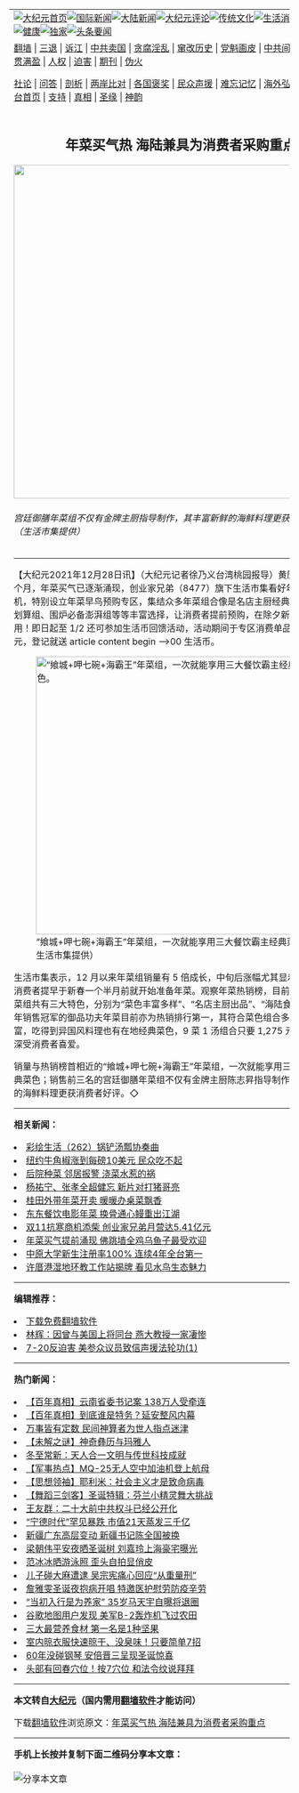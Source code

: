 <a name="1" id="1" target="_blank"></a><span id="1"></span>
<table align=center border="0"><tr><td colspan="2" VALIGN=TOP><a href="https://github.com/iehdxr350/djy/blob/master/gb/nf1351518.md#1"><img src="https://raw.githubusercontent.com/iehdxr350/www/master/t/djy/1.jpg" title="大纪元首页" alt="大纪元首页"></a><a href="https://github.com/iehdxr350/djy/blob/master/gb/n24hr.md#1"><img src="https://raw.githubusercontent.com/iehdxr350/www/master/t/djy/3.jpg" title="国际新闻" alt="国际新闻"></a><a href="https://github.com/iehdxr350/djy/blob/master/gb/nsc413.md#1"><img src="https://raw.githubusercontent.com/iehdxr350/www/master/t/djy/4.jpg" title="大陆新闻" alt="大陆新闻"></a><a href="https://github.com/iehdxr350/djy/blob/master/gb/news392.md#1"><img src="https://raw.githubusercontent.com/iehdxr350/www/master/t/djy/5.jpg" title="大纪元评论" alt="大纪元评论"></a><a href="https://github.com/iehdxr350/djy/blob/master/gb/news2007.md#1"><img src="https://raw.githubusercontent.com/iehdxr350/www/master/t/djy/6.jpg" title="传统文化" alt="传统文化"></a><a href="https://github.com/iehdxr350/djy/blob/master/gb/news2008.md#1"><img src="https://raw.githubusercontent.com/iehdxr350/www/master/t/djy/7.jpg" title="生活消费" alt="生活消费"></a><a href="https://github.com/iehdxr350/djy/blob/master/gb/ncyule.md#1"><img src="https://raw.githubusercontent.com/iehdxr350/www/master/t/djy/8.jpg" title="娱乐休闲" alt="娱乐休闲"></a><a href="https://github.com/iehdxr350/djy/blob/master/gb/nsc1002.md#1"><img src="https://raw.githubusercontent.com/iehdxr350/www/master/t/djy/9.jpg" title="健康" alt="健康"></a><a href="https://github.com/iehdxr350/djy/blob/master/gb/nf6092.md#1"><img src="https://raw.githubusercontent.com/iehdxr350/www/master/t/djy/10a.jpg" title="独家" alt="独家"></a><a href="https://github.com/iehdxr350/djy/blob/master/gb/nf4514.md#1"><img src="https://raw.githubusercontent.com/iehdxr350/www/master/t/djy/12a.jpg" title="头条要闻" alt="头条要闻"></a></td></tr>
<tr><td colspan="2" VALIGN=TOP><a target="_blank" href="https://github.com/iehdxr350/www/blob/master/README.md?zsrh#1">翻墙</a> | <a target="_blank" href="https://github.com/iehdxr350/djy/blob/master/gb/nf5657.md#1">三退</a> | <a target="_blank" href="https://github.com/iehdxr350/djy/blob/master/gb/nf6124.md#1">诉江</a> | <a target="_blank" href="https://github.com/iehdxr350/djy/blob/master/gb/nf1176117.md#1">中共卖国</a> | <a target="_blank" href="https://github.com/iehdxr350/djy/blob/master/gb/nf5773.md#1">贪腐淫乱</a> | <a target="_blank" href="https://github.com/iehdxr350/djy/blob/master/gb/nf1176115.md#1">窜改历史</a> | <a target="_blank" href="https://github.com/iehdxr350/djy/blob/master/gb/nf1176107.md#1">党魁画皮</a> | <a target="_blank" href="https://github.com/iehdxr350/djy/blob/master/gb/nf1320400.md#1">中共间谍</a> | <a target="_blank" href="https://github.com/iehdxr350/djy/blob/master/gb/nf1176114.md#1">破坏传统</a> | <a target="_blank" href="https://github.com/iehdxr350/ntdtv/blob/master/gb/prog447_1.md#1">恶贯满盈</a> | <a target="_blank" href="https://github.com/iehdxr350/djy/blob/master/gb/ncid278.md#1">人权</a> | <a target="_blank" href="https://github.com/iehdxr350/djy/blob/master/gb/nf1176111.md#1">迫害</a> | <a target="_blank" href="https://gitlab.com/szzdlab/mh-qikan/blob/master/README.md#1">期刊</a> | <a target="_blank" href="https://github.com/iehdxr350/djy/blob/master/gb/nf5562.md#1">伪火</a></p><p><a target="_blank" href="https://github.com/iehdxr350/djy/blob/master/gb/9p.md#1">社论</a> | <a target="_blank" href="https://github.com/iehdxr350/djy/blob/master/gb/nf4378.md#1">问答</a> | <a target="_blank" href="https://github.com/iehdxr350/djy/blob/master/gb/nf5792.md#1">剖析</a> | <a target="_blank" href="https://github.com/iehdxr350/djy/blob/master/gb/nf5735.md#1">两岸比对</a> | <a target="_blank" href="https://github.com/iehdxr350/djy/blob/master/gb/nf6119.md#1">各国褒奖</a> | <a target="_blank" href="https://github.com/iehdxr350/djy/blob/master/gb/nf6120.md#1">民众声援</a> | <a target="_blank" href="https://github.com/iehdxr350/djy/blob/master/gb/nf1188594.md#1">难忘记忆</a> | <a target="_blank" href="https://github.com/iehdxr350/djy/blob/master/gb/nf3180.md#1">海外弘传</a> | <a target="_blank" href="https://github.com/iehdxr350/djy/blob/master/gb/nf5410.md#1">万人上访</a> | <a target="_blank" href="https://github.com/iehdxr350/www/blob/master/README.md?zsrh#1">平台首页</a> | <a target="_blank" href="https://github.com/iehdxr350/djy/blob/master/gb/nf4386.md#1">支持</a> | <a target="_blank" href="https://github.com/iehdxr350/djy/blob/master/gb/nf4389.md#1">真相</a> | <a target="_blank" href="https://github.com/iehdxr350/djy/blob/master/gb/nf5790.md#1">圣缘</a> | <a target="_blank" href="https://github.com/iehdxr350/djy/blob/master/gb/nf4786.md#1">神韵</a></td></tr>
<tr><td VALIGN=TOP width="626"><h2 align=center>年菜买气热   海陆兼具为消费者采购重点</h2>
<img width="600" src="https://i.epochtimes.com/assets/uploads/2021/12/id13463734-534304-600x400.jpg" />
<h6>宫廷御膳年菜组不仅有金牌主厨指导制作，其丰富新鲜的海鲜料理更获消费者好评。（生活市集提供）
</h6>
<hr>
<p>【大纪元2021年12月28日讯】（大纪元记者徐乃义台湾桃园报导）黄历新年倒数一个月，<ahref="https://github.com/iehdxr350/djy/blob/master/gb/tag/%E5%B9%B4%E8%8F%9C.md#1">年菜</a>买气已逐渐涌现，创业家兄弟（8477）旗下<ahref="https://github.com/iehdxr350/djy/blob/master/gb/tag/%E7%94%9F%E6%B4%BB%E5%B8%82%E9%9B%86.md#1">生活市集</a>看好年前预购商机，特别设立年菜早鸟预购专区，集结众多年菜组合像是名店主厨经典组、小资经济划算组、围炉必备澎湃组等等丰富选择，让消费者提前预购，在除夕新年就能轻松享用！即日起至 1/2 还可参加生活币回馈活动，活动期间于专区消费单品满 1,500 元，登记就送 article content begin -->00 生活币。</p>
<figure id="13463735" aria-describedby="caption-13463735" style="width: 500px" class="wp-caption aligncenter"><ahref=" https://i.epochtimes.com/assets/uploads/2021/12/id13463735-534305-450x243.jpg" target="_blank" rel="noreferrer noopener"> <img src="https://i.epochtimes.com/assets/uploads/2021/12/id13463735-534305-450x243.jpg" alt="“飨城+呷七碗+海霸王”年菜组，一次就能享用三大餐饮霸主经典菜色。" width="500" /></a><figcaption id="caption-13463735" class="wp-caption-text">“飨城+呷七碗+海霸王”<ahref="https://github.com/iehdxr350/djy/blob/master/gb/tag/%E5%B9%B4%E8%8F%9C.md#1">年菜</a>组，一次就能享用三大餐饮霸主经典菜色。<ahref="https://github.com/iehdxr350/djy/blob/master/gb/tag/%E7%94%9F%E6%B4%BB%E5%B8%82%E9%9B%86.md#1">生活市集</a>提供）</figcaption></figure>
<p>生活市集表示，12 月以来年菜组销量有 5 倍成长，中旬后涨幅尤其显着，显示不少消费者提早于新春一个半月前就开始准备年菜。观察年菜热销榜，目前最受欢迎的年菜组共有三大特色，分别为“菜色丰富多样”、“名店主厨出品”、“海陆食材兼具”；去年销售冠军的御品功夫年菜目前亦为热销排行第一，其符合菜色组合多样化且用料丰富，吃得到异国风料理也有在地经典菜色，9 菜 1 汤组合只要 1,275 元，高 CP 选择深受消费者喜爱。</p>
<p>销量与热销榜首相近的“飨城+呷七碗+海霸王”年菜组，一次就能享用三大餐饮霸主经典菜色；销售前三名的宫廷御膳年菜组不仅有金牌主厨陈志昇指导制作，其丰富新鲜的海鲜料理更获消费者好评。◇</p>

<hr>


<strong>相关新闻：</strong>
<li><a href="https://github.com/iehdxr350/djy/blob/master/gb/16/2/17/n4642178.md#1">彩绘生活（262）锅铲汤瓢协奏曲</a></li>
<li><a href="https://github.com/iehdxr350/djy/blob/master/gb/16/2/25/n4647887.md#1">纽约牛角椒涨到每磅10美元 民众吃不起</a></li>
<li><a href="https://github.com/iehdxr350/djy/blob/master/gb/16/8/19/n8218474.md#1">后院种菜 邻居报警  浇菜水惹的祸</a></li>
<li><a href="https://github.com/iehdxr350/djy/blob/master/gb/16/12/12/n8584785.md#1">杨祐宁、张孝全超健忘 新片对打猪哥亮</a></li>
<li><a href="https://github.com/iehdxr350/djy/blob/master/gb/16/12/20/n8611330.md#1">桂田外带年菜开卖 暖暖办桌菜飘香</a></li>
<li><a href="https://github.com/iehdxr350/djy/blob/master/gb/16/12/30/n8647585.md#1">东东餐饮电影年菜 换骨通心鳗重出江湖</a></li>
<li><a href="https://github.com/iehdxr350/djy/blob/master/gb/19/12/9/n11710429.md#1">双11抗寒商机添柴 创业家兄弟月营达5.41亿元</a></li>
<li><a href="https://github.com/iehdxr350/djy/blob/master/gb/21/1/11/n12680331.md#1">年菜买气提前涌现 佛跳墙全鸡乌鱼子最受欢迎</a></li>
<li><a href="https://github.com/iehdxr350/djy/blob/master/gb/21/12/28/n13463691.md#1">中原大学新生注册率100%  连续4年全台第一</a></li>
<li><a href="https://github.com/iehdxr350/djy/blob/master/gb/21/12/27/n13462026.md#1">许厝港湿地环教工作站揭牌   看见水鸟生态魅力</a></li>
<hr>


<strong>编辑推荐：</strong>
<li><a href="https://github.com/upjkzu3674/www/blob/master/README.md?dfh#1" target="_blank">下载免费翻墙软件</a></li><li><a href="https://github.com/tsiac2612/djy/blob/master/gb/18/7/28/n10597749.md#1" target="_blank">林辉：因曾与美国上将同台 燕大教授一家凄惨</a></li><li><a href="https://github.com/tsiac2612/djy/blob/master/gb/19/7/16/n11387274.md#1" target="_blank">7-20反迫害 美参众议员致信声援法轮功(1)</a></li>
<hr>

<strong>热门新闻：</strong>
<li><a href="https://github.com/gdruvp3666/djy/blob/master/gb/21/12/16/n13442125.md#1">【百年真相】云南省委书记案 138万人受牵连</a></li>
<li><a href="https://github.com/gdruvp3666/djy/blob/master/gb/21/12/21/n13451605.md#1">【百年真相】到底谁是特务？延安整风内幕</a></li>
<li><a href="https://github.com/gdruvp3666/djy/blob/master/gb/21/12/13/n13435096.md#1">万事皆有定数 民间神算者为世人指点迷津</a></li>
<li><a href="https://github.com/gdruvp3666/djy/blob/master/gb/21/12/23/n13456034.md#1">【未解之谜】神奇彝历与玛雅人</a></li>
<li><a href="https://github.com/gdruvp3666/djy/blob/master/gb/21/12/18/n13445156.md#1">冬至常新：天人合一文明与传世科技成就</a></li>
<li><a href="https://github.com/gdruvp3666/djy/blob/master/gb/21/12/24/n13458471.md#1">【军事热点】MQ-25无人空中加油机登上航母</a></li>
<li><a href="https://github.com/gdruvp3666/djy/blob/master/gb/21/12/10/n13430183.md#1">【思想领袖】耶利米：社会主义才是致命病毒</a></li>
<li><a href="https://github.com/gdruvp3666/djy/blob/master/gb/21/12/25/n13459595.md#1">【舞蹈三剑客】圣诞特辑：芬兰小精灵舞大挑战</a></li>
<li><a href="https://github.com/gdruvp3666/djy/blob/master/gb/21/12/24/n13458587.md#1">王友群：二十大前中共权斗已经公开化</a></li>
<li><a href="https://github.com/gdruvp3666/djy/blob/master/gb/21/12/25/n13459853.md#1">“宁德时代”罕见暴跌 市值21天蒸发三千亿</a></li>
<li><a href="https://github.com/gdruvp3666/djy/blob/master/gb/21/12/25/n13459229.md#1">新疆广东高层变动 新疆书记陈全国被换</a></li>
<li><a href="https://github.com/gdruvp3666/djy/blob/master/gb/21/12/24/n13458335.md#1">梁朝伟平安夜晒圣诞树 刘嘉玲上海豪宅曝光</a></li>
<li><a href="https://github.com/gdruvp3666/djy/blob/master/gb/21/12/24/n13458541.md#1">范冰冰晒游泳照 歪头自拍显俏皮</a></li>
<li><a href="https://github.com/gdruvp3666/djy/blob/master/gb/21/12/26/n13460291.md#1">儿子碰大麻遭逮 吴宗宪痛心回应“从重量刑”</a></li>
<li><a href="https://github.com/gdruvp3666/djy/blob/master/gb/21/12/26/n13460372.md#1">詹雅雯圣诞夜抱病开唱 特邀医护慰劳防疫辛劳</a></li>
<li><a href="https://github.com/gdruvp3666/djy/blob/master/gb/21/12/25/n13459931.md#1">“当初入行是为养家” 35岁马天宇自曝将退圈</a></li>
<li><a href="https://github.com/gdruvp3666/djy/blob/master/gb/21/12/26/n13460260.md#1">谷歌地图用户发现 美军B-2轰炸机飞过农田</a></li>
<li><a href="https://github.com/gdruvp3666/djy/blob/master/gb/21/12/22/n13453626.md#1">三大最营养食材 第一名是1种坚果</a></li>
<li><a href="https://github.com/gdruvp3666/djy/blob/master/gb/21/12/24/n13457208.md#1">室内晾衣服快速晾干、没臭味！只要简单7招</a></li>
<li><a href="https://github.com/gdruvp3666/djy/blob/master/gb/21/12/26/n13460154.md#1">60年没碰钢琴 安倍晋三呈现圣诞惊喜</a></li>
<li><a href="https://github.com/gdruvp3666/djy/blob/master/gb/21/12/22/n13453663.md#1">头部有回春穴位！按7穴位 和法令纹说拜拜</a></li>
<hr>

<strong>本文转自<a href="https://www.epochtimes.com">大纪元</a>（国内需用<a href="https://github.com/iehdxr350/www/blob/master/README.md#8">翻墙软件</a>才能访问）</strong><p>下载<a href="https://github.com/iehdxr350/www/blob/master/README.md#8">翻墙软件</a>浏览原文：<a href="https://www.epochtimes.com/gb/21/12/28/n13463732.htm">年菜买气热   海陆兼具为消费者采购重点</a></p><hr>

<strong>手机上长按并复制下面二维码分享本文章：</strong><br><br><img src="https://chart.apis.google.com/chart?cht=qr&chs=240x240&choe=UTF-8&chld=M|2&chl=https://github.com/iehdxr350/djy/blob/master/gb/21/12/28/n13463732.md%231" title="分享本文章"></td><td VALIGN=TOP><a href="https://github.com/iehdxr350/djy/blob/master/gb/16/1/21/n4622075.md?dfh#1" target="_blank"><img src="https://raw.githubusercontent.com/iehdxr350/djy/master/gb/300/wei-f1.jpg" title="中共的伪火骗局"  alt="中共的伪火骗局"></a><br><a href="https://github.com/iehdxr350/www/blob/master/README.md?dfh#9" target="_blank"><img src="https://raw.githubusercontent.com/iehdxr350/djy/master/gb/300/yong-h.jpg" title="永恒的见证"  alt="永恒的见证"></a><br><a href="https://github.com/iehdxr350/djy/blob/master/gb/13/9/29/n3974789.md?dfh#1" target="_blank"><img src="https://raw.githubusercontent.com/iehdxr350/djy/master/gb/300/shang-lnz.jpg" title="善良女子被中共投男牢"  alt="善良女子被中共投男牢"></a><br><a href="https://github.com/iehdxr350/djy/blob/master/gb/16/3/16/n4663449.md?dfh#1" target="_blank"><img src="https://raw.githubusercontent.com/iehdxr350/djy/master/gb/300/huo-z3.jpg" title="警卫目击活摘器官"  alt="警卫目击活摘器官"></a><br><a href="https://github.com/iehdxr350/djy/blob/master/gb/16/8/7/n8177641.md?dfh#1" target="_blank"><img src="https://raw.githubusercontent.com/iehdxr350/djy/master/gb/300/huo-z4.jpg" title="证人描述活摘恐怖"  alt="证人描述活摘恐怖"></a><br><a href="https://github.com/iehdxr350/djy/blob/master/gb/10/4/19/n2881569.md?dfh#1" target="_blank"><img src="https://raw.githubusercontent.com/iehdxr350/djy/master/gb/300/huo-z1.jpg" title="揭开活摘器官黑幕"  alt="揭开活摘器官黑幕"></a><br><a href="https://github.com/iehdxr350/djy/blob/master/gb/10/11/7/n3077476.md?dfh#1" target="_blank"><img src="https://raw.githubusercontent.com/iehdxr350/djy/master/gb/300/ma-ks.jpg" title="马克思的成魔之路"  alt="马克思的成魔之路"></a><br><a href="https://github.com/iehdxr350/djy/blob/master/gb/14/6/9/n4173977.md?dfh#1" target="_blank"><img src="https://raw.githubusercontent.com/iehdxr350/djy/master/gb/300/chang-zs.jpg" title="藏字石 蕴天机"  alt="藏字石 蕴天机"></a><br><a href="https://github.com/iehdxr350/djy/blob/master/gb/18/5/10/n10381511.md?dfh#1" target="_blank"><img src="https://raw.githubusercontent.com/iehdxr350/djy/master/gb/300/st1.jpg" title="关注三亿人三退"  alt="关注三亿人三退"></a><br><a href="https://github.com/iehdxr350/djy/blob/master/gb/18/3/21/n10237682.md?dfh#1" target="_blank"><img src="https://raw.githubusercontent.com/iehdxr350/djy/master/gb/300/jie-t.jpg" title="解体中共复兴中华"  alt="解体中共复兴中华"></a><br><a href="https://github.com/iehdxr350/djy/blob/master/gb/9/2/9/n2422991.md?dfh#1" target="_blank"><img src="https://raw.githubusercontent.com/iehdxr350/djy/master/gb/300/gao-zs.jpg" title="中共迫害良心律师"  alt="中共迫害良心律师"></a><br><a href="https://github.com/iehdxr350/djy/blob/master/gb/18/12/9/n10900044.md?dfh#1" target="_blank"><img src="https://raw.githubusercontent.com/iehdxr350/djy/master/gb/300/sj1.jpg" title="三百多万人举报江泽民"  alt="三百多万人举报江泽民"></a><br><a href="https://github.com/iehdxr350/djy/blob/master/gb/18/8/28/n10672014.md?dfh#1" target="_blank"><img src="https://raw.githubusercontent.com/iehdxr350/djy/master/gb/300/sj2.jpg" title="这些官员为何起诉江泽民"  alt="这些官员为何起诉江泽民"></a><br><a href="https://github.com/iehdxr350/djy/blob/master/gb/8/12/18/n2367165.md?dfh#1" target="_blank"><img src="https://raw.githubusercontent.com/iehdxr350/djy/master/gb/300/liangan.jpg" title="海峡两岸的强烈对比"  alt="海峡两岸的强烈对比"></a><br><a href="https://github.com/iehdxr350/djy/blob/master/gb/15/12/10/n4593139.md?dfh#1" target="_blank"><img src="https://raw.githubusercontent.com/iehdxr350/djy/master/gb/300/jia-ndzl.jpg" title="加拿大总理的贺信"  alt="加拿大总理的贺信"></a><br><a href="https://github.com/iehdxr350/djy/blob/master/gb/11/6/17/n3289382.md?dfh#1" target="_blank"><img src="https://raw.githubusercontent.com/iehdxr350/djy/master/gb/300/xiao-wd.jpg" title="探寻真相兼听则明"  alt="探寻真相兼听则明"></a><br><a href="https://github.com/iehdxr350/djy/blob/master/gb/18/10/27/n10812623.md?dfh#1" target="_blank"><img src="https://raw.githubusercontent.com/iehdxr350/djy/master/gb/300/yindu.jpg" title="印度媒体报道东方"  alt="印度媒体报道东方"></a><br><a href="https://github.com/iehdxr350/djy/blob/master/gb/18/6/9/n10469652.md?dfh#1" target="_blank"><img src="https://raw.githubusercontent.com/iehdxr350/djy/master/gb/300/xie-j.jpg" title="不一样的海外校园"  alt="不一样的海外校园"></a><br><a href="https://github.com/iehdxr350/djy/blob/master/gb/7/4/5/n1669415.md?dfh#1" target="_blank"><img src="https://raw.githubusercontent.com/iehdxr350/djy/master/gb/300/li-up.jpg" title="从大师到徒弟的传奇"  alt="从大师到徒弟的传奇"></a><br><a href="https://github.com/iehdxr350/djy/blob/master/gb/17/5/26/n9191512.md?dfh#1" target="_blank"><img src="https://raw.githubusercontent.com/iehdxr350/djy/master/gb/300/zfl2.jpg" title="亿万人与东方一本奇书"  alt="亿万人与东方一本奇书"></a><br><a href="https://github.com/iehdxr350/djy/blob/master/gb/13/11/27/n4020290.md?dfh#1" target="_blank"><img src="https://raw.githubusercontent.com/iehdxr350/djy/master/gb/300/zhen-h.jpg" title="大陆见不到的震撼场面"  alt="大陆见不到的震撼场面"></a><br><a href="https://github.com/iehdxr350/djy/blob/master/gb/15/7/17/n4482910.md?dfh#1" target="_blank"><img src="https://raw.githubusercontent.com/iehdxr350/djy/master/gb/300/dalu-sk.jpg" title="人心向善 大陆当初盛况"  alt="人心向善 大陆当初盛况"></a><br><a href="https://github.com/iehdxr350/djy/blob/master/gb/19/1/5/n10955468.md?dfh#1" target="_blank"><img src="https://raw.githubusercontent.com/iehdxr350/djy/master/gb/300/zfl1.jpg" title="追寻真理 这书讲什么"  alt="追寻真理 这书讲什么"></a><br><a href="https://github.com/iehdxr350/www/blob/master/README.md?dfh#1" target="_blank"><img src="https://raw.githubusercontent.com/iehdxr350/djy/master/gb/300/fq1.jpg" title="下载免费翻墙软件"  alt="下载免费翻墙软件"></a><br></td></tr></table>
